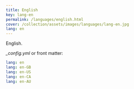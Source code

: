 ```yaml
---
title: English
key: lang-en
permalink: /languages/english.html
cover: /collection/assets/images/languages/lang-en.jpg
lang: en
---
```


English.

<!--more-->

*_config.yml* or front matter:

```yml
lang: en
lang: en-GB
lang: en-US
lang: en-CA
lang: en-AU
```
